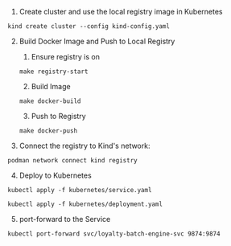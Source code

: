 1. Create cluster and use the local registry image in Kubernetes

```shell
kind create cluster --config kind-config.yaml
```

2. Build Docker Image and Push to Local Registry
    1. Ensure registry is on
   ```shell
   make registry-start
   ```
    2. Build Image
   ```shell
   make docker-build
   ```
    3. Push to Registry
   ```shell
   make docker-push
   ```

3. Connect the registry to Kind's network:

```shell
podman network connect kind registry
```

4. Deploy to Kubernetes

```shell
kubectl apply -f kubernetes/service.yaml

kubectl apply -f kubernetes/deployment.yaml
```

5. port-forward to the Service

```shell
kubectl port-forward svc/loyalty-batch-engine-svc 9874:9874
```